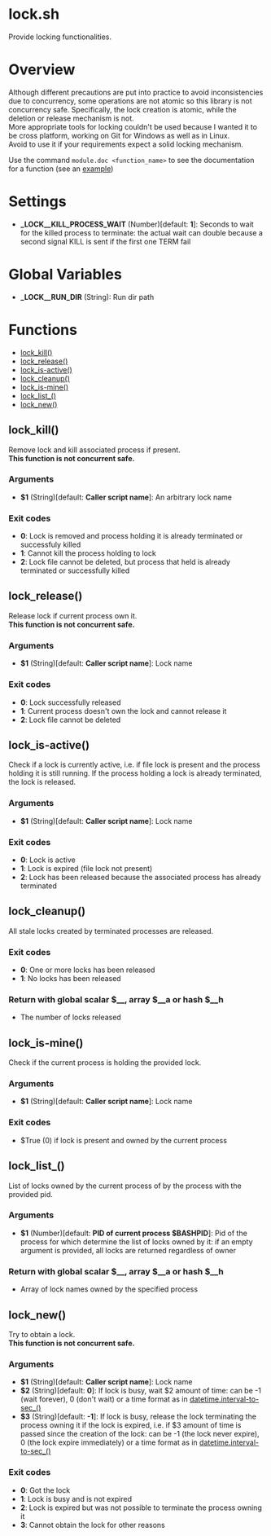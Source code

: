 # lock.sh

Provide locking functionalities.

# Overview

Although different precautions are put into practice to avoid inconsistencies due to concurrency, some operations are not atomic so this library is not concurrency safe.
  Specifically, the lock creation is atomic, while the deletion or release mechanism is not.  
  More appropriate tools for locking couldn't be used because I wanted it to be cross platform, working on Git for Windows as well as in Linux.  
  Avoid to use it if your requirements expect a solid locking mechanism.
  
  Use the command `module.doc <function_name>` to see the documentation for a function (see an [example](https://github.com/vargiuscuola/std-lib.bash#examples))


# Settings

* **\_LOCK__KILL_PROCESS_WAIT** (Number)[default: **1**]: Seconds to wait for the killed process to terminate: the actual wait can double because a second signal KILL is sent if the first one TERM fail


# Global Variables

* **\_LOCK__RUN_DIR** (String): Run dir path


# Functions
* [lock_kill()](#lock_kill)
* [lock_release()](#lock_release)
* [lock_is-active()](#lock_is-active)
* [lock_cleanup()](#lock_cleanup)
* [lock_is-mine()](#lock_is-mine)
* [lock_list_()](#lock_list_)
* [lock_new()](#lock_new)


## lock_kill()

Remove lock and kill associated process if present.  
  **This function is not concurrent safe.**

### Arguments

* **$1** (String)[default: **Caller script name**]: An arbitrary lock name

### Exit codes

* **0**: Lock is removed and process holding it is already terminated or successfuly killed
* **1**: Cannot kill the process holding to lock
* **2**: Lock file cannot be deleted, but process that held is already terminated or successfully killed

## lock_release()

Release lock if current process own it.  
  **This function is not concurrent safe.**

### Arguments

* **$1** (String)[default: **Caller script name**]: Lock name

### Exit codes

* **0**: Lock successfully released
* **1**: Current process doesn't own the lock and cannot release it
* **2**: Lock file cannot be deleted

## lock_is-active()

Check if a lock is currently active, i.e. if file lock is present and the process holding it is still running.
 If the process holding a lock is already terminated, the lock is released.

### Arguments

* **$1** (String)[default: **Caller script name**]: Lock name

### Exit codes

* **0**: Lock is active
* **1**: Lock is expired (file lock not present)
* **2**: Lock has been released because the associated process has already terminated

## lock_cleanup()

All stale locks created by terminated processes are released.

### Exit codes

* **0**: One or more locks has been released
* **1**: No locks has been released

### Return with global scalar $__, array $__a or hash $__h

* The number of locks released

## lock_is-mine()

Check if the current process is holding the provided lock.

### Arguments

* **$1** (String)[default: **Caller script name**]: Lock name

### Exit codes

* $True (0) if lock is present and owned by the current process

## lock_list_()

List of locks owned by the current process of by the process with the provided pid.

### Arguments

* **$1** (Number)[default: **PID of current process $BASHPID**]: Pid of the process for which determine the list of locks owned by it: if an empty argument is provided, all locks are returned regardless of owner

### Return with global scalar $__, array $__a or hash $__h

* Array of lock names owned by the specified process

## lock_new()

Try to obtain a lock.  
  **This function is not concurrent safe.**

### Arguments

* **$1** (String)[default: **Caller script name**]: Lock name
* **$2** (String)[default: **0**]: If lock is busy, wait $2 amount of time: can be -1 (wait forever), 0 (don't wait) or a time format as in [datetime.interval-to-sec_()](https://github.com/vargiuscuola/std-lib.bash/blob/master/REFERENCE-main.md#datetime_interval-to-sec_)
* **$3** (String)[default: **-1**]: If lock is busy, release the lock terminating the process owning it if the lock is expired, i.e. if $3 amount of time is passed since the creation of the lock: can be -1 (the lock never expire), 0 (the lock expire immediately) or a time format as in [datetime.interval-to-sec_()](https://github.com/vargiuscuola/std-lib.bash/blob/master/REFERENCE-main.md#datetime_interval-to-sec_)

### Exit codes

* **0**: Got the lock
* **1**: Lock is busy and is not expired
* **2**: Lock is expired but was not possible to terminate the process owning it
* **3**: Cannot obtain the lock for other reasons


